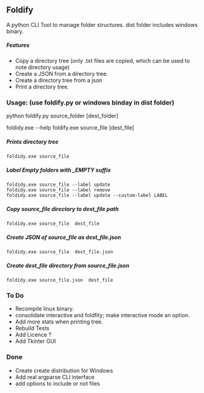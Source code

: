 ## Foldify

A python CLI Tool to manage folder structures.
dist folder includes windows binary.

##### Features
* Copy a directory tree (only .txt files are copied, which can be used to note directory usage)
* Create a JSON from a directory tree.
* Create a directory tree from a json
* Print a directory tree.

### Usage: (use foldify.py or windows binday in dist folder)
python foldify.py source_folder [dest_folder]

foldidy.exe --help
foldify.exe source_file [dest_file]

##### Prints directory tree
    foldidy.exe source_file
##### Label Empty folders with *_EMPTY* suffix
    foldidy.exe source_file --label update
    foldidy.exe source_file --label remove
    foldidy.exe source_file --label update --custom-label LABEL
##### Copy source_file directory to dest_file path
    foldidy.exe source_file  dest_file
##### Create JSON of source_file as dest_file.json
    foldidy.exe source_file  dest_file.json
##### Create dest_file directory from source_file.json
    foldidy.exe source_file.json  dest_file


### To Do
* Recompile linux binary.
* consolidate interactive and foldfity; make interactive mode an option.
* Add more stats when printing tree.
* Rebuild Tests
* Add Licence ?
* Add Tkinter GUI

### Done
* Create create distribution for Windows
* Add real argparse CLI interface
* add options to include or not files
